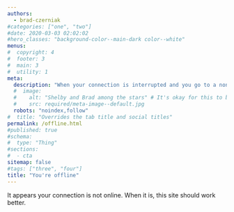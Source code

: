 ```yaml
---
authors:
  - brad-czerniak
#categories: ["one", "two"]
#date: 2020-03-03 02:02:02
#hero_classes: "background-color--main-dark color--white"
menus:
#  copyright: 4
#  footer: 3
#  main: 3
#  utility: 1
meta:
  description: "When your connection is interrupted and you go to a non-cached page, this is where you land."
  #  image:
  #    alt: "Shelby and Brad among the stars" # It's okay for this to be empty if the image is decorative
  #    src: required/meta-image--default.jpg
  robots: "noindex,follow"
#  title: "Overrides the tab title and social titles"
permalink: /offline.html
#published: true
#schema:
#  type: "Thing"
#sections:
#  - cta
sitemap: false
#tags: ["three", "four"]
title: "You're offline"
---
```


It appears your connection is not online. When it is, this site should work better.
